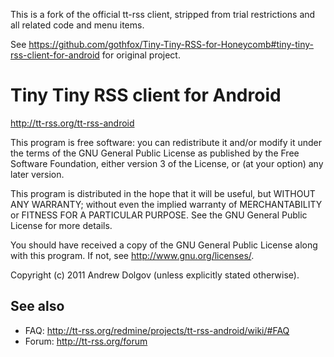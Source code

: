 
This is a fork of the official tt-rss client, stripped from trial restrictions and all related code and menu items.

See <https://github.com/gothfox/Tiny-Tiny-RSS-for-Honeycomb#tiny-tiny-rss-client-for-android> for original project.

Tiny Tiny RSS client for Android
================================

http://tt-rss.org/tt-rss-android

This program is free software: you can redistribute it and/or modify
it under the terms of the GNU General Public License as published by
the Free Software Foundation, either version 3 of the License, or
(at your option) any later version.

This program is distributed in the hope that it will be useful,
but WITHOUT ANY WARRANTY; without even the implied warranty of
MERCHANTABILITY or FITNESS FOR A PARTICULAR PURPOSE.  See the
GNU General Public License for more details.

You should have received a copy of the GNU General Public License
along with this program.  If not, see <http://www.gnu.org/licenses/>.

Copyright (c) 2011 Andrew Dolgov (unless explicitly stated otherwise).

## See also

* FAQ: http://tt-rss.org/redmine/projects/tt-rss-android/wiki/#FAQ
* Forum: http://tt-rss.org/forum


